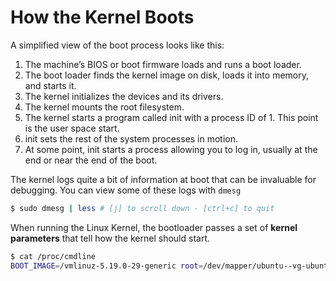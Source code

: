 # How the Kernel Boots


A simplified view of the boot process looks like this:
1. The machine’s BIOS or boot firmware loads and runs a boot loader.
2. The boot loader finds the kernel image on disk, loads it into memory, and starts it.
3. The kernel initializes the devices and its drivers.
4. The kernel mounts the root filesystem.
5. The kernel starts a program called init with a process ID of 1. This point is the user space start.
6. init sets the rest of the system processes in motion.
7. At some point, init starts a process allowing you to log in, usually at the end or near the end of the boot.

The kernel logs quite a bit of information at boot that can be invaluable for debugging. You can view some of these logs with `dmesg`

```bash
$ sudo dmesg | less # [j] to scroll down - [ctrl+c] to quit
```

When running the Linux Kernel, the bootloader passes a set of **kernel parameters** that tell how the kernel should start.

```bash
$ cat /proc/cmdline
BOOT_IMAGE=/vmlinuz-5.19.0-29-generic root=/dev/mapper/ubuntu--vg-ubuntu--lv ro
```